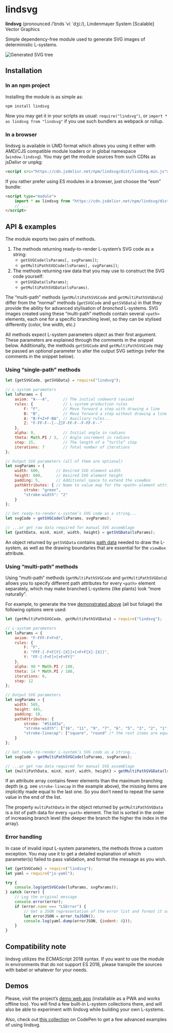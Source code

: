 # lindsvg

**lindsvg** (pronounced /ˈlɪnds ˈviː ˈdʒiː/), Lindenmayer System \[Scalable\] Vector Graphics

Simple dependency-free module used to generate SVG images of deterministic L-systems.

<a id="lindsvg-demo-svg"></a>
![Generated SVG tree](https://amphiluke.github.io/l-systems/img/autumn-tree.svg)

## Installation

### In an npm project

Installing the module is as simple as:

```
npm install lindsvg
```

Now you may get it in your scripts as usual: `require("lindsvg")`, or `import * as lindsvg from "lindsvg"` if you use such bundlers as webpack or rollup.

### In a browser

lindsvg is available in UMD format which allows you using it either with AMD/CJS compatible module loaders or in global namespace (`window.lindsvg`). You may get the module sources from such CDNs as jsDelivr or unpkg:

```html
<script src="https://cdn.jsdelivr.net/npm/lindsvg/dist/lindsvg.min.js"></script>
```

If you rather prefer using ES modules in a browser, just choose the “esm” bundle:

```html
<script type="module">
    import * as lindsvg from "https://cdn.jsdelivr.net/npm/lindsvg/dist/lindsvg.esm.min.js";
    // ...
</script>
```

## API &amp; examples

The module exports two pairs of methods.

1. The methods returning ready-to-render L-system’s SVG code as a string:
    * `getSVGCode(lsParams[, svgParams])`;
    * `getMultiPathSVGCode(lsParams[, svgParams])`;
2. The methods returning raw data that you may use to construct the SVG code yourself:
    * `getSVGData(lsParams)`;
    * `getMultiPathSVGData(lsParams)`.

The “multi-path” methods (`getMultiPathSVGCode` and `getMultiPathSVGData`) differ from the “normal” methods (`getSVGCode` and `getSVGData`) in that they provide the ability for advanced stylisation of _branched_ L-systems. SVG images created using these “multi-path” methods contain several `<path>` elements, each one for a specific branching level, so they can be stylised differently (color, line width, etc.)

All methods expect L-system parameters object as their first argument. These parameters are explained through the comments in the snippet below. Additionally, the methods `getSVGCode` and `getMultiPathSVGCode` may be passed an _optional_ parameter to alter the output SVG settings (refer the comments in the snippet below).

### Using “single-path” methods

```javascript
let {getSVGCode, getSVGData} = require("lindsvg");

// L-system parameters
let lsParams = {
    axiom: "A---A",      // The initial codeword (axiom)
    rules: {             // L-system production rules
        F: "F",          // Move forward a step with drawing a line
        B: "B",          // Move forward a step without drawing a line
        A: "B-F+Z+F-BA", // Auxiliary rules...
        Z: "F-FF-F--[--Z]F-FF-F--F-FF-F--"
    },
    alpha: 0,            // Initial angle in radians
    theta: Math.PI / 3,  // Angle increment in radians
    step: 15,            // The length of a “turtle” step
    iterations: 7        // Total number of iterations
};

// Output SVG parameters (all of them are optional)
let svgParams = {
    width: 600,       // Desired SVG element width
    height: 600,      // Desired SVG element height
    padding: 5,       // Additional space to extend the viewBox
    pathAttributes: { // Name to value map for the <path> element attributes
        stroke: "green",
        "stroke-width": "2"
    }
};

// Get ready-to-render L-system’s SVG code as a string...
let svgCode = getSVGCode(lsParams, svgParams);

// ...or get raw data required for manual SVG assemblage
let {pathData, minX, minY, width, height} = getSVGData(lsParams);
```

An object returned by `getSVGData` contains [path data](https://www.w3.org/TR/SVG11/paths.html#PathData) needed to draw the L-system, as well as the drawing boundaries that are essential for the `viewBox` attribute.

### Using “multi-path” methods

Using “multi-path” methods (`getMultiPathSVGCode` and `getMultiPathSVGData`) allows you to specify different path attributes for every `<path>` element separately, which may make branched L-systems (like plants) look “more naturally”.

For example, to generate the tree [demonstrated above](#lindsvg-demo-svg) (all but foliage) the following options were used:

```javascript
let {getMultiPathSVGCode, getMultiPathSVGData} = require("lindsvg");

// L-system parameters
let lsParams = {
    axiom: "F-FFF-F+F+X",
    rules: {
        F: "F",
        X: "FFF-[-F+F[Y]-[X]]+[+F+F[X]-[X]]",
        Y: "FF-[-F+F]+[+F+FY]"
    },
    alpha: 90 * Math.PI / 180,
    theta: 14 * Math.PI / 180,
    iterations: 6,
    step: 12
};

// Output SVG parameters
let svgParams = {
    width: 565,
    height: 445,
    padding: 10,
    pathAttributes: {
        stroke: "#514d3a",
        "stroke-width": ["16", "11", "9", "7", "6", "5", "3", "2", "1"],
        "stroke-linecap": ["square", "round" /* the rest items are equal to the last one */]
    }
};

// Get ready-to-render L-system’s SVG code as a string...
let svgCode = getMultiPathSVGCode(lsParams, svgParams);

// ...or get raw data required for manual SVG assemblage
let {multiPathData, minX, minY, width, height} = getMultiPathSVGData(lsParams);
```

If an attribute array contains fewer elements than the maximum branching depth (e.g. see `stroke-linecap` in the example above), the missing items are implicitly made equal to the last one. So you don’t need to repeat the same value in the end of the list.

The property `multiPathData` in the object returned by `getMultiPathSVGData` is a _list_ of path data for every `<path>` element. The list is sorted in the order of increasing branch level (the deeper the branch the higher the index in the array).

### Error handling

In case of invalid input L-system parameters, the methods throw a custom exception. You may use it to get a detailed explanation of which parameter(s) failed to pass validation, and format the message as you wish.

```javascript
let {getSVGCode} = require("lindsvg");
let yaml = require("js-yaml");

try {
    console.log(getSVGCode(lsParams, svgParams));
} catch (error) {
    // Log the original message
    console.error(error);
    if (error.name === "LSError") {
        // Get a JSON representation of the error list and format it as YAML
        let errorJSON = error.toJSON();
        console.log(yaml.dump(errorJSON, {indent: 4}));
    }
}
```

## Compatibility note

lindsvg utilizes the ECMAScript 2018 syntax. If you want to use the module in environments that do not support ES 2018, please transpile the sources with babel or whatever for your needs.

## Demos

Please, visit the project’s [demo web app](https://amphiluke.github.io/lindsvg/) (installable as a PWA and works offline too). You will find a few built-in L-system collections there, and will also be able to experiment with lindsvg while building your own L-systems.

Also, check out [this collection](https://codepen.io/collection/DVzqWb) on CodePen to get a few advanced examples of using lindsvg.

